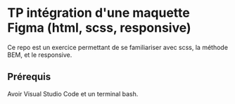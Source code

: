 # TP intégration d'une maquette Figma (html, scss, responsive)

Ce repo est un exercice permettant de se familiariser avec scss, la méthode BEM, et le responsive.

## Prérequis

Avoir Visual Studio Code et un terminal bash.
